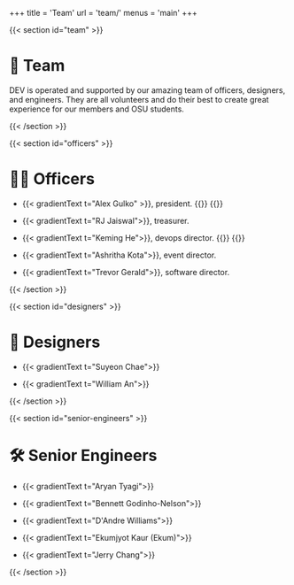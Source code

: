 +++
title = 'Team'
url = 'team/'
menus = 'main'
+++

{{< section id="team" >}}

# 👥 Team

DEV is operated and supported by our amazing team of officers, designers, and engineers. They are all volunteers and do their best to create great experience for our members and OSU students.

{{< /section >}}

{{< section id="officers" >}}
# 🧑‍💼 Officers

- {{< gradientText t="Alex Gulko" >}}, president. {{<iconLink href="https://github.com/GulkoA" src="github" title="">}} {{<iconLink href="https://www.linkedin.com/in/alexgulko/" src="linkedin" title="Alex's LinkedIn">}}

- {{< gradientText t="RJ Jaiswal">}}, treasurer.

- {{< gradientText t="Keming He">}}, devops director. {{<iconLink href="https://github.com/KemingHe" src="github" title="Keming's GitHub">}} {{<iconLink href="https://www.linkedin.com/in/keminghe/" src="linkedin" title="Keming's LinkedIn">}}

- {{< gradientText t="Ashritha Kota">}}, event director.

- {{< gradientText t="Trevor Gerald">}}, software director.


{{< /section >}}

{{< section id="designers" >}}

# 🎨 Designers

- {{< gradientText t="Suyeon Chae">}}

- {{< gradientText t="William An">}}

{{< /section >}}

{{< section id="senior-engineers" >}}

# 🛠️ Senior Engineers

- {{< gradientText t="Aryan Tyagi">}}

- {{< gradientText t="Bennett Godinho-Nelson">}}

- {{< gradientText t="D'Andre Williams">}}

- {{< gradientText t="Ekumjyot Kaur (Ekum)">}}

- {{< gradientText t="Jerry Chang">}}

{{< /section >}}

<!-- {{< section id="junior-engineers" >}} -->

<!-- # 🛠️ Junior Engineers

- {{< gradientText t="Alex Eichner">}}

- {{< gradientText t="Bo Ding">}}

- {{< gradientText t="Connor Radkov">}}


- {{< gradientText t="Max Miller">}}

- {{< gradientText t="Yakob Getu">}}

- {{< gradientText t="Ziqi Ou">}} -->

<!-- {{< /section >}} -->
